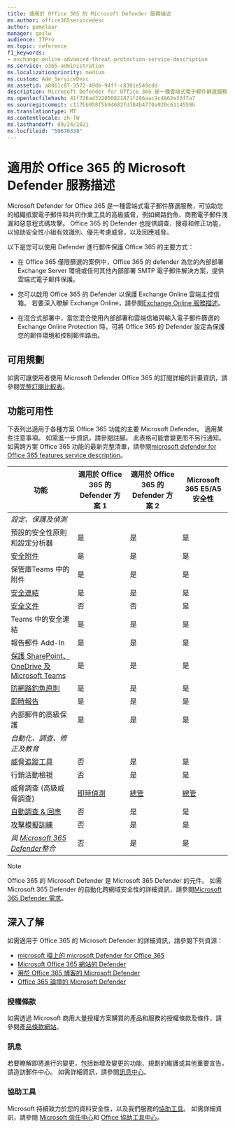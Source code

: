 ```yaml
---
title: 適用於 Office 365 的 Microsoft Defender 服務描述
ms.author: office365servicedesc
author: pamelaar
manager: gailw
audience: ITPro
ms.topic: reference
f1_keywords:
- exchange-online-advanced-threat-protection-service-description
ms.service: o365-administration
ms.localizationpriority: medium
ms.custom: Adm_ServiceDesc
ms.assetid: a8061c87-3572-49db-94ff-c8301e549cdd
description: Microsoft Defender for Office 365 是一種雲端式電子郵件篩選服務，可協助您的組織抵禦未知惡意程式碼和病毒，方法是提供強健的零日保護，並提供功能，以即時保護您的組織不受有害連結。
ms.openlocfilehash: 41f726ad322050821871f286aac9c4862e33f7a7
ms.sourcegitcommit: c117bb958f5b94682fd384b4770a920c6114559b
ms.translationtype: MT
ms.contentlocale: zh-TW
ms.lasthandoff: 09/24/2021
ms.locfileid: "59670338"
---
```

# <a name="microsoft-defender-for-office-365-service-description"></a>適用於 Office 365 的 Microsoft Defender 服務描述

Microsoft Defender for Office 365 是一種雲端式電子郵件篩選服務，可協助您的組織抵禦電子郵件和共同作業工具的高級威脅，例如網路釣魚、商務電子郵件洩漏和惡意程式碼攻擊。 Office 365 的 Defender 也提供調查、搜尋和修正功能，以協助安全性小組有效識別、優先考慮威脅，以及回應威脅。

以下是您可以使用 Defender 進行郵件保護 Office 365 的主要方式：

- 在 Office 365 僅限篩選的案例中，Office 365 的 defender 為您的內部部署 Exchange Server 環境或任何其他內部部署 SMTP 電子郵件解決方案，提供雲端式電子郵件保護。

- 您可以啟用 Office 365 的 Defender 以保護 Exchange Online 雲端主控信箱。 若要深入瞭解 Exchange Online，請參閱[Exchange Online 服務描述](exchange-online-service-description/exchange-online-service-description.md)。

- 在混合式部署中，當您混合使用內部部署和雲端信箱與輸入電子郵件篩選的 Exchange Online Protection 時，可將 Office 365 的 Defender 設定為保護您的郵件環境和控制郵件路由。

## <a name="available-plans"></a>可用規劃

如需可讓使用者使用 Microsoft Defender Office 365 的訂閱詳細的計畫資訊，請參閱[完整訂閱比較表](https://go.microsoft.com/fwlink/?linkid=2139145)。

## <a name="feature-availability"></a>功能可用性

下表列出適用于各種方案 Office 365 功能的主要 Microsoft Defender。 適用某些注意事項。 如需進一步資訊，請參閱註腳。 此表格可能會變更而不另行通知。 如需跨方案 Office 365 功能的最新完整清單，請參閱[microsoft defender for Office 365 features service description](microsoft-defender-for-office-365-features.md)。

| 功能 | 適用於 Office 365 的 Defender 方案 1 | 適用於 Office 365 的 Defender 方案 2 | Microsoft 365 E5/A5 安全性 |
|---------|--------------------------------|--------------------------------|--------------------------------|
| *設定、保護及偵測* | | | |
| 預設的安全性原則和設定分析器 | 是 | 是 | 是 |
| [安全附件](microsoft-defender-for-office-365-features.md#safe-attachments) | 是 | 是 | 是 |
| 保管庫Teams 中的附件 | 是 | 是 | 是 |
| [安全連結](microsoft-defender-for-office-365-features.md#safe-links) | 是 | 是 | 是 |
| [安全文件](microsoft-defender-for-office-365-features.md#safe-documents) | 否 | 否 | 是 |
| Teams 中的安全連結 | 是 | 是 | 是 |
| 報告郵件 Add-In | 是 | 是 | 是 |
| [保護 SharePoint、OneDrive 及 Microsoft Teams](microsoft-defender-for-office-365-features.md#protection-for-sharepoint-onedrive-and-microsoft-teams) | 是 | 是 | 是 |
| [防網路釣魚原則](microsoft-defender-for-office-365-features.md#anti-phishing-policies) | 是 | 是 | 是 |
| [即時報告](microsoft-defender-for-office-365-features.md#real-time-reports) | 是 | 是 | 是 |
| 內部郵件的高級保護 | 是 | 是 | 是 |
| *自動化、調查、修正及教育* | | | |
| [威脅追蹤工具](microsoft-defender-for-office-365-features.md#threat-trackers) | 否 | 是 | 是 |
| 行銷活動檢視 | 否 | 是 | 是 |
| 威脅調查 (高級威脅調查)  | [即時偵測](microsoft-defender-for-office-365-features.md#real-time-detections) | [總管](microsoft-defender-for-office-365-features.md#threat-explorer) | [總管](microsoft-defender-for-office-365-features.md#threat-explorer) |
| [自動調查 & 回應](microsoft-defender-for-office-365-features.md#automated-investigation--response) | 否 | 是 | 是 |
| [攻擊模擬訓練](microsoft-defender-for-office-365-features.md#attack-simulation-training) | 否 | 是 | 是 |
| *與 [Microsoft 365 Defender](/microsoft-365/security/defender/microsoft-365-defender)整合* | 否 | 是 | 是 |

> [!NOTE]
> Office 365 的 Microsoft Defender 是 Microsoft 365 Defender 的元件。 如需 Microsoft 365 Defender 的自動化跨網域安全性的詳細資訊，請參閱[Microsoft 365 Defender 需求](/microsoft-365/security/mtp/prerequisites)。

## <a name="learn-more"></a>深入了解

如需適用于 Office 365 的 Microsoft Defender 的詳細資訊，請參閱下列資源：

- [microsoft 檔上的 microsoft Defender for Office 365](/microsoft-365/security/office-365-security/defender-for-office-365)
- [Microsoft Office 365 網站的 Defender](https://www.microsoft.com/security/business/threat-protection/office-365-defender)
- [用於 Office 365 博客的 Microsoft Defender](https://techcommunity.microsoft.com/t5/microsoft-defender-for-office/bg-p/MicrosoftDefenderforOffice365Blog)
- [Office 365 論壇的 Microsoft Defender](https://techcommunity.microsoft.com/t5/microsoft-defender-for-office/bd-p/MicrosoftDefenderforOffice365)

### <a name="licensing-terms"></a>授權條款

如需透過 Microsoft 商用大量授權方案購買的產品和服務的授權條款及條件，請參閱[產品條款網站](https://www.microsoft.com/licensing/terms/)。

### <a name="messaging"></a>訊息

若要瞭解即將進行的變更，包括新增及變更的功能、規劃的維護或其他重要宣告，請造訪郵件中心。 如需詳細資訊，請參閱[訊息中心](/microsoft-365/admin/manage/message-center)。

### <a name="accessibility"></a>協助工具

Microsoft 持續致力於您的資料安全性，以及我們服務的[協助工具](https://www.microsoft.com/trust-center/compliance/accessibility)。 如需詳細資訊，請參閱 [Microsoft 信任中心](https://www.microsoft.com/trust-center)和 [Office 協助工具中心](https://support.office.com/article/ecab0fcf-d143-4fe8-a2ff-6cd596bddc6d)。
